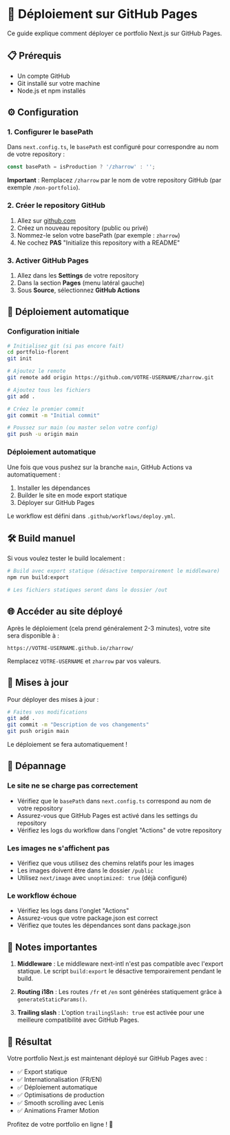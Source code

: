 # 🚀 Déploiement sur GitHub Pages

Ce guide explique comment déployer ce portfolio Next.js sur GitHub Pages.

## 📋 Prérequis

- Un compte GitHub
- Git installé sur votre machine
- Node.js et npm installés

## ⚙️ Configuration

### 1. Configurer le basePath

Dans `next.config.ts`, le `basePath` est configuré pour correspondre au nom de votre repository :

```typescript
const basePath = isProduction ? '/zharrow' : '';
```

**Important** : Remplacez `/zharrow` par le nom de votre repository GitHub (par exemple `/mon-portfolio`).

### 2. Créer le repository GitHub

1. Allez sur [github.com](https://github.com)
2. Créez un nouveau repository (public ou privé)
3. Nommez-le selon votre basePath (par exemple : `zharrow`)
4. Ne cochez **PAS** "Initialize this repository with a README"

### 3. Activer GitHub Pages

1. Allez dans les **Settings** de votre repository
2. Dans la section **Pages** (menu latéral gauche)
3. Sous **Source**, sélectionnez **GitHub Actions**

## 🔧 Déploiement automatique

### Configuration initiale

```bash
# Initialisez git (si pas encore fait)
cd portfolio-florent
git init

# Ajoutez le remote
git remote add origin https://github.com/VOTRE-USERNAME/zharrow.git

# Ajoutez tous les fichiers
git add .

# Créez le premier commit
git commit -m "Initial commit"

# Poussez sur main (ou master selon votre config)
git push -u origin main
```

### Déploiement automatique

Une fois que vous pushez sur la branche `main`, GitHub Actions va automatiquement :

1. Installer les dépendances
2. Builder le site en mode export statique
3. Déployer sur GitHub Pages

Le workflow est défini dans `.github/workflows/deploy.yml`.

## 🛠️ Build manuel

Si vous voulez tester le build localement :

```bash
# Build avec export statique (désactive temporairement le middleware)
npm run build:export

# Les fichiers statiques seront dans le dossier /out
```

## 🌐 Accéder au site déployé

Après le déploiement (cela prend généralement 2-3 minutes), votre site sera disponible à :

```
https://VOTRE-USERNAME.github.io/zharrow/
```

Remplacez `VOTRE-USERNAME` et `zharrow` par vos valeurs.

## 🔄 Mises à jour

Pour déployer des mises à jour :

```bash
# Faites vos modifications
git add .
git commit -m "Description de vos changements"
git push origin main
```

Le déploiement se fera automatiquement !

## 🐛 Dépannage

### Le site ne se charge pas correctement

- Vérifiez que le `basePath` dans `next.config.ts` correspond au nom de votre repository
- Assurez-vous que GitHub Pages est activé dans les settings du repository
- Vérifiez les logs du workflow dans l'onglet "Actions" de votre repository

### Les images ne s'affichent pas

- Vérifiez que vous utilisez des chemins relatifs pour les images
- Les images doivent être dans le dossier `/public`
- Utilisez `next/image` avec `unoptimized: true` (déjà configuré)

### Le workflow échoue

- Vérifiez les logs dans l'onglet "Actions"
- Assurez-vous que votre package.json est correct
- Vérifiez que toutes les dépendances sont dans package.json

## 📝 Notes importantes

1. **Middleware** : Le middleware next-intl n'est pas compatible avec l'export statique. Le script `build:export` le désactive temporairement pendant le build.

2. **Routing i18n** : Les routes `/fr` et `/en` sont générées statiquement grâce à `generateStaticParams()`.

3. **Trailing slash** : L'option `trailingSlash: true` est activée pour une meilleure compatibilité avec GitHub Pages.

## 🎉 Résultat

Votre portfolio Next.js est maintenant déployé sur GitHub Pages avec :

- ✅ Export statique
- ✅ Internationalisation (FR/EN)
- ✅ Déploiement automatique
- ✅ Optimisations de production
- ✅ Smooth scrolling avec Lenis
- ✅ Animations Framer Motion

Profitez de votre portfolio en ligne ! 🚀
